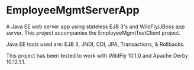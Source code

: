 # EmployeeMgmtServerApp
A Java EE web server app using stateless EJB 3's and WildFly/JBoss app server.  This project accompanies the EmployeeMgmtTestClient project.

Java EE tools used are: EJB 3, JNDI, CDI, JPA, Transactions, & Rollbacks.

This project has been tested to work with WildFly 10.1.0 and Apache Derby 10.12.1.1.

